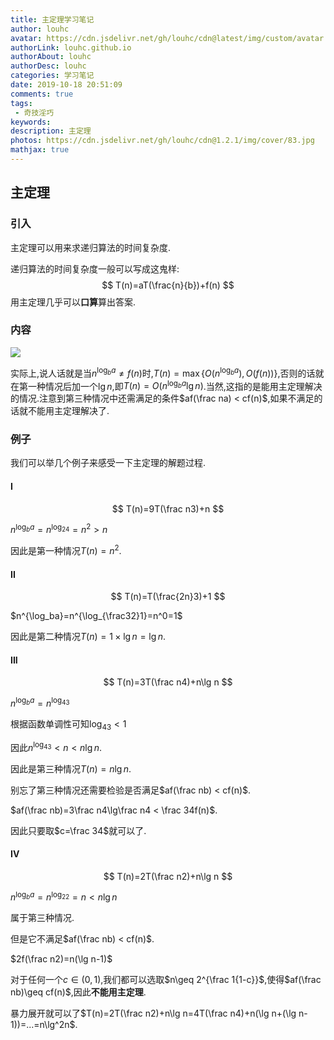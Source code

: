 ```yaml
---
title: 主定理学习笔记
author: louhc
avatar: https://cdn.jsdelivr.net/gh/louhc/cdn@latest/img/custom/avatar.jpg
authorLink: louhc.github.io
authorAbout: louhc
authorDesc: louhc
categories: 学习笔记
date: 2019-10-18 20:51:09
comments: true
tags:
 - 奇技淫巧
keywords: 
description: 主定理
photos: https://cdn.jsdelivr.net/gh/louhc/cdn@1.2.1/img/cover/83.jpg
mathjax: true
---
```


## 主定理

### 引入

主定理可以用来求递归算法的时间复杂度.

递归算法的时间复杂度一般可以写成这鬼样:
$$
T(n)=aT(\frac{n}{b})+f(n)
$$
用主定理几乎可以**口算**算出答案.

### 内容

![](https://s2.ax1x.com/2019/10/18/KeJtzj.jpg)

实际上,说人话就是当$n^{\log_ba} \neq f(n)$时,$T(n)=\max\{O(n^{\log_ba}),O(f(n))\}$,否则的话就在第一种情况后加一个$\lg n$,即$T(n)=O(n^{\log_ba}\lg n)$.当然,这指的是能用主定理解决的情况.注意到第三种情况中还需满足的条件$af(\frac na) < cf(n)$,如果不满足的话就不能用主定理解决了.

### 例子

我们可以举几个例子来感受一下主定理的解题过程.

#### I

$$
T(n)=9T(\frac n3)+n
$$

$n^{\log_ba}=n^{\log_24}=n^2 > n$

因此是第一种情况$T(n)=n^2$.

#### II

$$
T(n)=T(\frac{2n}3)+1
$$

$n^{\log_ba}=n^{\log_{\frac32}1}=n^0=1$

因此是第二种情况$T(n)=1\times \lg n=\lg n$.

#### III

$$
T(n)=3T(\frac n4)+n\lg n
$$

$n^{\log_ba}=n^{\log_43}$

根据函数单调性可知$\log_43<1$

因此$n^{\log_43} < n < n\lg n$.

因此是第三种情况$T(n)=n\lg n$.

别忘了第三种情况还需要检验是否满足$af(\frac nb) < cf(n)$.

$af(\frac nb)=3\frac n4\lg\frac n4 < \frac 34f(n)$.

因此只要取$c=\frac 34$就可以了.

#### IV

$$
T(n)=2T(\frac n2)+n\lg n
$$

$n^{\log_ba}=n^{\log_22}=n < n\lg n$

属于第三种情况.

但是它不满足$af(\frac nb) < cf(n)$.

$2f(\frac n2)=n(\lg n-1)$

对于任何一个$c\in(0,1)$,我们都可以选取$n\geq 2^{\frac 1{1-c}}$,使得$af(\frac nb)\geq cf(n)$,因此**不能用主定理**.

暴力展开就可以了$T(n)=2T(\frac n2)+n\lg n=4T(\frac n4)+n(\lg n+(\lg n-1))=...=n\lg^2n$.

